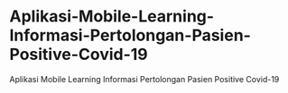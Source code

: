 # Aplikasi-Mobile-Learning-Informasi-Pertolongan-Pasien-Positive-Covid-19
Aplikasi Mobile Learning Informasi Pertolongan Pasien Positive Covid-19
